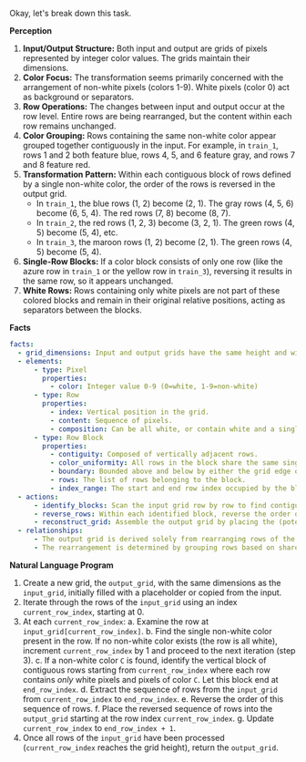 Okay, let's break down this task.

**Perception**

1.  **Input/Output Structure:** Both input and output are grids of pixels represented by integer color values. The grids maintain their dimensions.
2.  **Color Focus:** The transformation seems primarily concerned with the arrangement of non-white pixels (colors 1-9). White pixels (color 0) act as background or separators.
3.  **Row Operations:** The changes between input and output occur at the row level. Entire rows are being rearranged, but the content within each row remains unchanged.
4.  **Color Grouping:** Rows containing the same non-white color appear grouped together contiguously in the input. For example, in `train_1`, rows 1 and 2 both feature blue, rows 4, 5, and 6 feature gray, and rows 7 and 8 feature red.
5.  **Transformation Pattern:** Within each contiguous block of rows defined by a single non-white color, the order of the rows is reversed in the output grid.
    *   In `train_1`, the blue rows (1, 2) become (2, 1). The gray rows (4, 5, 6) become (6, 5, 4). The red rows (7, 8) become (8, 7).
    *   In `train_2`, the red rows (1, 2, 3) become (3, 2, 1). The green rows (4, 5) become (5, 4), etc.
    *   In `train_3`, the maroon rows (1, 2) become (2, 1). The green rows (4, 5) become (5, 4).
6.  **Single-Row Blocks:** If a color block consists of only one row (like the azure row in `train_1` or the yellow row in `train_3`), reversing it results in the same row, so it appears unchanged.
7.  **White Rows:** Rows containing only white pixels are not part of these colored blocks and remain in their original relative positions, acting as separators between the blocks.

**Facts**


```yaml
facts:
  - grid_dimensions: Input and output grids have the same height and width.
  - elements:
      - type: Pixel
        properties:
          - color: Integer value 0-9 (0=white, 1-9=non-white)
      - type: Row
        properties:
          - index: Vertical position in the grid.
          - content: Sequence of pixels.
          - composition: Can be all white, or contain white and a single non-white color.
      - type: Row Block
        properties:
          - contiguity: Composed of vertically adjacent rows.
          - color_uniformity: All rows in the block share the same single non-white color (along with potentially white pixels).
          - boundary: Bounded above and below by either the grid edge or rows with different compositions (all white or different non-white color).
          - rows: The list of rows belonging to the block.
          - index_range: The start and end row index occupied by the block.
  - actions:
      - identify_blocks: Scan the input grid row by row to find contiguous blocks of rows sharing the same single non-white color.
      - reverse_rows: Within each identified block, reverse the order of the rows.
      - reconstruct_grid: Assemble the output grid by placing the (potentially reversed) blocks and the unchanged all-white rows into their corresponding positions.
  - relationships:
      - The output grid is derived solely from rearranging rows of the input grid.
      - The rearrangement is determined by grouping rows based on shared non-white color and reversing the order within those groups.
```


**Natural Language Program**

1.  Create a new grid, the `output_grid`, with the same dimensions as the `input_grid`, initially filled with a placeholder or copied from the input.
2.  Iterate through the rows of the `input_grid` using an index `current_row_index`, starting at 0.
3.  At each `current_row_index`:
    a. Examine the row at `input_grid[current_row_index]`.
    b. Find the single non-white color present in the row. If no non-white color exists (the row is all white), increment `current_row_index` by 1 and proceed to the next iteration (step 3).
    c. If a non-white color `C` is found, identify the vertical block of contiguous rows starting from `current_row_index` where each row contains *only* white pixels and pixels of color `C`. Let this block end at `end_row_index`.
    d. Extract the sequence of rows from the `input_grid` from `current_row_index` to `end_row_index`.
    e. Reverse the order of this sequence of rows.
    f. Place the reversed sequence of rows into the `output_grid` starting at the row index `current_row_index`.
    g. Update `current_row_index` to `end_row_index + 1`.
4.  Once all rows of the `input_grid` have been processed (`current_row_index` reaches the grid height), return the `output_grid`.